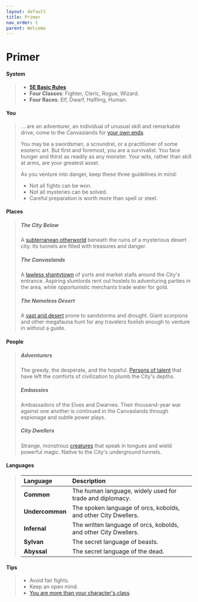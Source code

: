 ```yaml
---
layout: default
title: Primer
nav_order: 1
parent: Welcome
---
```


# Primer

#### System

> * **[5E Basic Rules](../more/DnD_BasicRules_2018.pdf)**
> * **Four Classes**: Fighter, Cleric, Rogue, Wizard.
> * **Four Races**: Elf, Dwarf, Halfling, Human.

#### You

> ... are an adventurer, an individual of unusual skill and remarkable drive, come to the Canvaslands for [your own ends](../character_creation/background/index). 
>
> You may be a swordsman, a scoundrel, or a practitioner of some esoteric art. But first and foremost, you are a survivalist. You face hunger and thirst as readily as any monster. Your wits, rather than skill at arms, are your greatest asset.
>
> As you venture into danger, keep these three guidelines in mind:
>
> * Not all fights can be won.
> * Not all mysteries can be solved.
> * Careful preparation is worth more than spell or steel.

#### Places

> ##### The City Below
>
> A [subterranean otherworld](../more/the_city_below/index) beneath the ruins of a mysterious desert city. Its tunnels are filled with treasures and danger.
>
> ##### The Canvaslands
>
> A [lawless shantytown](../more/the_world/canvaslands) of yurts and market stalls around the City's entrance. Aspiring slumlords rent out hostels to adventuring parties in the area, while opportunistic merchants trade water for gold.
> 
> ##### The Nameless Desert
>
> A [vast arid desert](../more/the_world/nameless_desert) prone to sandstorms and drought. Giant scorpions and other megafauna hunt for any travelers foolish enough to venture in without a guide.


#### People

> ##### Adventurers
> 
> The greedy, the desperate, and the hopeful. [Persons of talent](../character_creation/index) that have left the comforts of civilization to plumb the City's depths. 
>
> ##### Embassies
>
> Ambassadors of the Elves and Dwarves. Their thousand-year war against one another is continued in the Canvaslands through espionage and subtle power plays. 
>
> ##### City Dwellers
>
> Strange, monstrous [creatures](../more/the_city_below/index) that speak in tongues and wield powerful magic. Native to the City's underground tunnels.


#### Languages

> | Language        | Description                                                     |
> | :-------------- | :-------------------------------------------------------------- |
> | **Common**      | The human language, widely used for trade and diplomacy.        |
> | **Undercommon** | The spoken language of orcs, kobolds, and other City Dwellers.  |
> | **Infernal**    | The written language of orcs, kobolds, and other City Dwellers. |
> | **Sylvan**      | The secret language of beasts.                                  |
> | **Abyssal**     | The secret language of the dead.                                |


#### Tips

> * Avoid fair fights.
> * Keep an open mind.
> * [You are more than your character's class](../adventuring/strategy/delving_tips#3-be-more-than-a-stat-block).